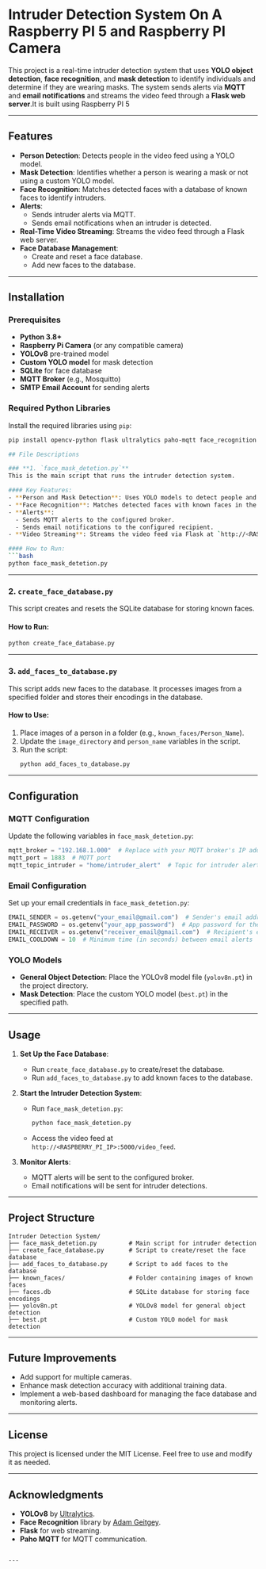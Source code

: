 # Intruder Detection System On A Raspberry PI 5 and Raspberry PI Camera 

This project is a real-time intruder detection system that uses **YOLO object detection**, **face recognition**, and **mask detection** to identify individuals and determine if they are wearing masks. The system sends alerts via **MQTT** and **email notifications** and streams the video feed through a **Flask web server**.It is built using Raspberry PI 5 

---

## Features

- **Person Detection**: Detects people in the video feed using a YOLO model.
- **Mask Detection**: Identifies whether a person is wearing a mask or not using a custom YOLO model.
- **Face Recognition**: Matches detected faces with a database of known faces to identify intruders.
- **Alerts**:
  - Sends intruder alerts via MQTT.
  - Sends email notifications when an intruder is detected.
- **Real-Time Video Streaming**: Streams the video feed through a Flask web server.
- **Face Database Management**:
  - Create and reset a face database.
  - Add new faces to the database.

---

## Installation

### Prerequisites
- **Python 3.8+**
- **Raspberry Pi Camera** (or any compatible camera)
- **YOLOv8** pre-trained model
- **Custom YOLO model** for mask detection
- **SQLite** for face database
- **MQTT Broker** (e.g., Mosquitto)
- **SMTP Email Account** for sending alerts

### Required Python Libraries
Install the required libraries using `pip`:

```bash
pip install opencv-python flask ultralytics paho-mqtt face_recognition smtplib numpy sqlite3 picamera2

## File Descriptions

### **1. `face_mask_detetion.py`**
This is the main script that runs the intruder detection system.

#### Key Features:
- **Person and Mask Detection**: Uses YOLO models to detect people and masks.
- **Face Recognition**: Matches detected faces with known faces in the database.
- **Alerts**:
  - Sends MQTT alerts to the configured broker.
  - Sends email notifications to the configured recipient.
- **Video Streaming**: Streams the video feed via Flask at `http://<RASPBERRY_PI_IP>:5000/video_feed`.

#### How to Run:
```bash
python face_mask_detetion.py
```

---

### **2. `create_face_database.py`**
This script creates and resets the SQLite database for storing known faces.

#### How to Run:
```bash
python create_face_database.py
```

---

### **3. `add_faces_to_database.py`**
This script adds new faces to the database. It processes images from a specified folder and stores their encodings in the database.

#### How to Use:
1. Place images of a person in a folder (e.g., `known_faces/Person_Name`).
2. Update the `image_directory` and `person_name` variables in the script.
3. Run the script:
   ```bash
   python add_faces_to_database.py
   ```

---

## Configuration

### **MQTT Configuration**
Update the following variables in `face_mask_detetion.py`:
```python
mqtt_broker = "192.168.1.000"  # Replace with your MQTT broker's IP address
mqtt_port = 1883  # MQTT port
mqtt_topic_intruder = "home/intruder_alert"  # Topic for intruder alerts
```

### **Email Configuration**
Set up your email credentials in `face_mask_detetion.py`:
```python
EMAIL_SENDER = os.getenv("your_email@gmail.com")  # Sender's email address
EMAIL_PASSWORD = os.getenv("your_app_password")  # App password for the sender's email
EMAIL_RECEIVER = os.getenv("receiver_email@gmail.com")  # Recipient's email address
EMAIL_COOLDOWN = 10  # Minimum time (in seconds) between email alerts
```

### **YOLO Models**
- **General Object Detection**: Place the YOLOv8 model file (`yolov8n.pt`) in the project directory.
- **Mask Detection**: Place the custom YOLO model (`best.pt`) in the specified path.

---

## Usage

1. **Set Up the Face Database**:
   - Run `create_face_database.py` to create/reset the database.
   - Run `add_faces_to_database.py` to add known faces to the database.

2. **Start the Intruder Detection System**:
   - Run `face_mask_detetion.py`:
     ```bash
     python face_mask_detetion.py
     ```
   - Access the video feed at `http://<RASPBERRY_PI_IP>:5000/video_feed`.

3. **Monitor Alerts**:
   - MQTT alerts will be sent to the configured broker.
   - Email notifications will be sent for intruder detections.

---

## Project Structure

```
Intruder Detection System/
├── face_mask_detetion.py         # Main script for intruder detection
├── create_face_database.py       # Script to create/reset the face database
├── add_faces_to_database.py      # Script to add faces to the database
├── known_faces/                  # Folder containing images of known faces
├── faces.db                      # SQLite database for storing face encodings
├── yolov8n.pt                    # YOLOv8 model for general object detection
├── best.pt                       # Custom YOLO model for mask detection
```

---

## Future Improvements
- Add support for multiple cameras.
- Enhance mask detection accuracy with additional training data.
- Implement a web-based dashboard for managing the face database and monitoring alerts.

---

## License
This project is licensed under the MIT License. Feel free to use and modify it as needed.

---

## Acknowledgments
- **YOLOv8** by [Ultralytics](https://github.com/ultralytics/yolov8).
- **Face Recognition** library by [Adam Geitgey](https://github.com/ageitgey/face_recognition).
- **Flask** for web streaming.
- **Paho MQTT** for MQTT communication.
```

---
